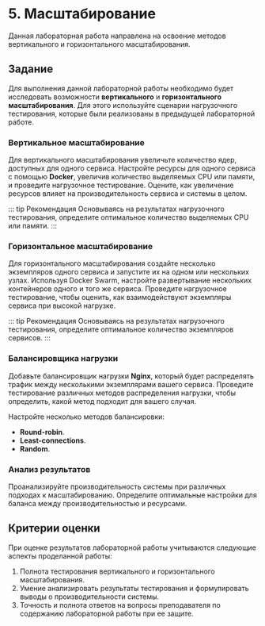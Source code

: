 # 5. Масштабирование

Данная лабораторная работа направлена на освоение методов вертикального и горизонтального масштабирования.

## Задание

Для выполнения данной лабораторной работы необходимо будет исследовать возможности **вертикального** и **горизонтального масштабирования**. Для этого используйте сценарии нагрузочного тестирования, которые были реализованы в предыдущей лабораторной работе.

### Вертикальное масштабирование

Для вертикального масштабирования увеличьте количество ядер, доступных для одного сервиса. Настройте ресурсы для одного сервиса с помощью **Docker**, увеличив количество выделяемых CPU или памяти, и проведите нагрузочное тестирование. Оцените, как увеличение ресурсов влияет на производительность сервиса и системы в целом.

::: tip Рекомендация
Основываясь на результатах нагрузочного тестирования, определите оптимальное количество выделяемых CPU или памяти.
:::

### Горизонтальное масштабирование

Для горизонтального масштабирования создайте несколько экземпляров одного сервиса и запустите их на одном или нескольких узлах. Используя Docker Swarm, настройте развертывание нескольких контейнеров одного и того же сервиса. Проведите нагрузочное тестирование, чтобы оценить, как взаимодействуют экземпляры сервиса при высокой нагрузке.

::: tip Рекомендация
Основываясь на результатах нагрузочного тестирования, определите оптимальное количество экземпляров сервисов.
:::

### Балансировщика нагрузки

Добавьте балансировщик нагрузки **Nginx**, который будет распределять трафик между несколькими экземплярами вашего сервиса. Проведите тестирование различных методов распределения нагрузки, чтобы определить, какой метод подходит для вашего случая.

Настройте несколько методов балансировки:
- **Round-robin**.
- **Least-connections**. 
- **Random**.

### Анализ результатов

Проанализируйте производительность системы при различных подходах к масштабированию. Определите оптимальные настройки для баланса между производительностью и ресурсами. 

## Критерии оценки

При оценке результатов лабораторной работы учитываются следующие аспекты проделанной работы:

1. Полнота тестирования вертикального и горизонтального масштабирования.  
1. Умение анализировать результаты тестирования и формулировать выводы о производительности системы.  
1. Точность и полнота ответов на вопросы преподавателя по содержанию лабораторной работы при ее защите.